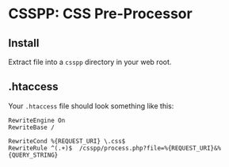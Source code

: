 CSSPP: CSS Pre-Processor
========================

Install
-------

Extract file into a `csspp` directory in your web root.

.htaccess
---------

Your `.htaccess` file should look something like this:

    RewriteEngine On
    RewriteBase /
  
    RewriteCond %{REQUEST_URI} \.css$
    RewriteRule ^(.+)$  /csspp/process.php?file=%{REQUEST_URI}&%{QUERY_STRING}
